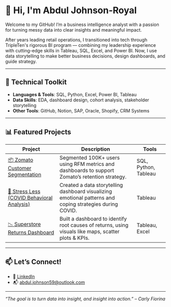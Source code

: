 # 👋 Hi, I'm Abdul Johnson-Royal

Welcome to my GitHub! I’m a business intelligence analyst with a passion for turning messy data into clear insights and meaningful impact.

After years leading retail operations, I transitioned into tech through TripleTen's rigorous BI program — combining my leadership experience with cutting-edge skills in Tableau, SQL, Excel, and Power BI. Now, I use data storytelling to make better business decisions, design dashboards, and guide strategy.

---

## 🧰 Technical Toolkit

- **Languages & Tools**: SQL, Python, Excel, Power BI, Tableau
- **Data Skills**: EDA, dashboard design, cohort analysis, stakeholder storytelling
- **Other Tools**: GitHub, Notion, SAP, Oracle, Shopify, CRM Systems

---

## 📊 Featured Projects

| Project | Description | Tools |
|--------|-------------|--------|
| [📦 Zomato Customer Segmentation](https://github.com/Ajohnsonroyal1) | Segmented 100K+ users using RFM metrics and dashboards to support Zomato’s retention strategy. | SQL, Python, Tableau |
| [🧠 Stress Less (COVID Behavioral Analysis)](https://github.com/Ajohnsonroyal1/AJ-STRESSLESS) | Created a data storytelling dashboard visualizing emotional patterns and coping strategies during COVID. | Tableau |
| [📉 Superstore Returns Dashboard](https://public.tableau.com/shared/JSCHFS2QK?:display_count=n&:origin=viz_share_link) | Built a dashboard to identify root causes of returns, using visuals like maps, scatter plots & KPIs. | Tableau, Excel |

---

## 📫 Let’s Connect!

- 💼 [LinkedIn](https://linkedin.com/in/abdul-johnson)
- 📬 abdul.johnson59@outlook.com

---

_“The goal is to turn data into insight, and insight into action.” – Carly Fiorina_
